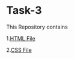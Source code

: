 # Task-3
This Repository contains

1.[HTML File](https://github.com/Varun7147/Insta_file/blob/main/insta.html)

2.[CSS File](https://github.com/Varun7147/Insta_file/blob/main/insta.css)
